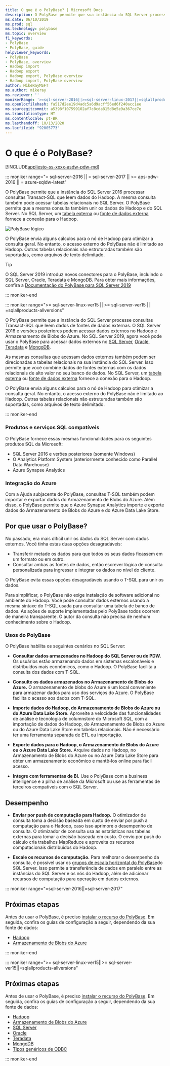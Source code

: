 ```yaml
---
title: O que é o PolyBase? | Microsoft Docs
description: O PolyBase permite que sua instância do SQL Server processe consultas Transact-SQL que leem dados de fontes de dados externas como o Hadoop e o Armazenamento de Blobs do Azure.
ms.date: 06/10/2019
ms.prod: sql
ms.technology: polybase
ms.topic: overview
f1_keywords:
- PolyBase
- PolyBase, guide
helpviewer_keywords:
- PolyBase
- PolyBase, overview
- Hadoop import
- Hadoop export
- Hadoop export, PolyBase overview
- Hadoop import, PolyBase overview
author: MikeRayMSFT
ms.author: mikeray
ms.reviewer: ''
monikerRange: '>=sql-server-2016||>=sql-server-linux-2017||=sqlallproducts-allversions||>=aps-pdw-2016||=azure-sqldw-latest'
ms.openlocfilehash: fa517d2ee19d4adc5a6d9acff56ed6f240acc1ee
ms.sourcegitcommit: a5398f107599102af7c8cda815d8e5e9a367ce7e
ms.translationtype: HT
ms.contentlocale: pt-BR
ms.lasthandoff: 10/13/2020
ms.locfileid: "92005773"
---
```

# <a name="what-is-polybase"></a>O que é o PolyBase?

[!INCLUDE[appliesto-ss-xxxx-asdw-pdw-md](../../includes/appliesto-ss-xxxx-asdw-pdw-md.md)]

<!--SQL Server 2016/2017-->
::: moniker range="= sql-server-2016 || = sql-server-2017 || >= aps-pdw-2016 || = azure-sqldw-latest"

O PolyBase permite que a instância do SQL Server 2016 processar consultas Transact-SQL que leem dados do Hadoop. A mesma consulta também pode acessar tabelas relacionais no SQL Server. O PolyBase permite que a mesma consulta também unir os dados do Hadoop e do SQL Server. No SQL Server, um [tabela externa](../../t-sql/statements/create-external-table-transact-sql.md) ou [fonte de dados externa](../../t-sql/statements/create-external-data-source-transact-sql.md) fornece a conexão para o Hadoop.

![PolyBase lógico](../../relational-databases/polybase/media/polybase-logical.png "PolyBase lógico")

O PolyBase envia alguns cálculos para o nó de Hadoop para otimizar a consulta geral. No entanto, o acesso externo do PolyBase não é limitado ao Hadoop. Outras tabelas relacionais não estruturadas também são suportadas, como arquivos de texto delimitado.

> [!TIP]
> O SQL Server 2019 introduz novos conectores para o PolyBase, incluindo o SQL Server, Oracle, Teradata e MongoDB. Para obter mais informações, confira a [Documentação do PolyBase para SQL Server 2019](polybase-guide.md?view=sql-server-ver15)

::: moniker-end
<!--SQL Server 2019-->
::: moniker range=">= sql-server-linux-ver15 || >= sql-server-ver15 || =sqlallproducts-allversions"

O PolyBase permite que a instância do SQL Server processe consultas Transact-SQL que leem dados de fontes de dados externas. O SQL Server 2016 e versões posteriores podem acessar dados externos no Hadoop e Armazenamento de Blobs do Azure. No SQL Server 2019, agora você pode usar o PolyBase para acessar dados externos no [SQL Server](polybase-configure-sql-server.md), [Oracle](polybase-configure-oracle.md), [Teradata](polybase-configure-teradata.md) e [MongoDB](polybase-configure-mongodb.md).

As mesmas consultas que acessam dados externos também podem ser direcionadas a tabelas relacionais na sua instância do SQL Server. Isso permite que você combine dados de fontes externas com os dados relacionais de alto valor no seu banco de dados. No SQL Server, um [tabela externa](../../t-sql/statements/create-external-table-transact-sql.md) ou [fonte de dados externa](../../t-sql/statements/create-external-data-source-transact-sql.md) fornece a conexão para o Hadoop.

O PolyBase envia alguns cálculos para o nó de Hadoop para otimizar a consulta geral. No entanto, o acesso externo do PolyBase não é limitado ao Hadoop. Outras tabelas relacionais não estruturadas também são suportadas, como arquivos de texto delimitado.

::: moniker-end

### <a name="supported-sql-products-and-services"></a>Produtos e serviços SQL compatíveis

O PolyBase fornece essas mesmas funcionalidades para os seguintes produtos SQL da Microsoft:

- SQL Server 2016 e verões posteriores (somente Windows)
- O Analytics Platform System (anteriormente conhecido como Parallel Data Warehouse)
- Azure Synapse Analytics

### <a name="azure-integration"></a>Integração do Azure

Com a Ajuda subjacente do PolyBase, consultas T-SQL também podem importar e exportar dados do Armazenamento de Blobs do Azure. Além disso, o PolyBase permite que o Azure Synapse Analytics importe e exporte dados do Armazenamento de Blobs do Azure e do Azure Data Lake Store.

## <a name="why-use-polybase"></a>Por que usar o PolyBase?

No passado, era mais difícil unir os dados do SQL Server com dados externos. Você tinha estas duas opções desagradáveis:

- Transferir metade os dados para que todos os seus dados ficassem em um formato ou em outro.
- Consultar ambas as fontes de dados, então escrever lógica de consulta personalizada para ingressar e integrar os dados no nível do cliente.

O PolyBase evita essas opções desagradáveis usando o T-SQL para unir os dados.

Para simplificar, o PolyBase não exige instalação de software adicional no ambiente do Hadoop. Você pode consultar dados externos usando a mesma sintaxe do T-SQL usada para consultar uma tabela de banco de dados. As ações de suporte implementadas pelo PolyBase todos ocorrem de maneira transparente. O autor da consulta não precisa de nenhum conhecimento sobre o Hadoop.

### <a name="polybase-uses"></a>Usos do PolyBase

O PolyBase habilita os seguintes cenários no SQL Server:

- **Consultar dados armazenados no Hadoop do SQL Server ou do PDW.** Os usuários estão armazenando dados em sistemas escalonáveis e distribuídos mais econômicos, como o Hadoop. O PolyBase facilita a consulta dos dados com T-SQL.

- **Consulte os dados armazenados no Armazenamento de Blobs do Azure.** O armazenamento de blobs do Azure é um local conveniente para armazenar dados para uso dos serviços do Azure.  O PolyBase facilita o acesso aos dados com T-SQL.

- **Importe dados do Hadoop, do Armazenamento de Blobs do Azure ou do Azure Data Lake Store.** Aproveite a velocidade das funcionalidades de análise e tecnologia de columnstore do Microsoft SQL, com a importação de dados do Hadoop, do Armazenamento de Blobs do Azure ou do Azure Data Lake Store em tabelas relacionais. Não é necessário ter uma ferramenta separada de ETL ou importação.

- **Exporte dados para o Hadoop, o Armazenamento de Blobs do Azure ou o Azure Data Lake Store.** Arquive dados no Hadoop, no Armazenamento de Blobs do Azure ou no Azure Data Lake Store para obter um armazenamento econômico e mantê-los online para fácil acesso.

- **Integre com ferramentas de BI.** Use o PolyBase com a business intelligence e a pilha de análise da Microsoft ou use as ferramentas de terceiros compatíveis com o SQL Server.

## <a name="performance"></a>Desempenho

- **Enviar por push de computação para Hadoop.** O otimizador de consulta toma a decisão baseada em custo de enviar por push a computação para o Hadoop, caso isso aprimore o desempenho de consulta.  O otimizador de consulta usa as estatísticas nas tabelas externas para tomar a decisão baseada em custo. O envio por push do cálculo cria trabalhos MapReduce e aproveita os recursos computacionais distribuídos do Hadoop.

- **Escale os recursos de computação.** Para melhorar o desempenho da consulta, é possível usar os [grupos de escala horizontal do PolyBase](../../relational-databases/polybase/polybase-scale-out-groups.md)do SQL Server. Isso permite a transferência de dados em paralelo entre as instâncias do SQL Server e os nós do Hadoop, além de adicionar recursos de computação para operação em dados externos.

<!--SQL Server 2016/2017-->
::: moniker range="=sql-server-2016||=sql-server-2017"

## <a name="next-steps"></a>Próximas etapas

Antes de usar o PolyBase, é preciso [instalar o recurso do PolyBase](polybase-installation.md). Em seguida, confira os guias de configuração a seguir, dependendo da sua fonte de dados:

- [Hadoop](polybase-configure-hadoop.md)
- [Armazenamento de Blobs do Azure](polybase-configure-azure-blob-storage.md)

::: moniker-end
<!--SQL Server 2019-->
::: moniker range=">= sql-server-linux-ver15||>= sql-server-ver15||=sqlallproducts-allversions"

## <a name="next-steps"></a>Próximas etapas

Antes de usar o PolyBase, é preciso [instalar o recurso do PolyBase](polybase-installation.md). Em seguida, confira os guias de configuração a seguir, dependendo da sua fonte de dados:
- [Hadoop](polybase-configure-hadoop.md)
- [Armazenamento de Blobs do Azure](polybase-configure-azure-blob-storage.md)
- [SQL Server](polybase-configure-sql-server.md)
- [Oracle](polybase-configure-oracle.md)
- [Teradata](polybase-configure-teradata.md)
- [MongoDB](polybase-configure-mongodb.md)
- [Tipos genéricos de ODBC](polybase-configure-odbc-generic.md)

::: moniker-end
